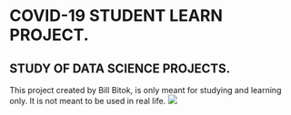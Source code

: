 # COVID-19 STUDENT LEARN PROJECT.
## STUDY OF DATA SCIENCE PROJECTS.
This project created by Bill Bitok, is only meant for studying and learning only. It is not meant to be used in real life.
<img src="https://ourworldindata.org/uploads/2020/05/Coronavirus-entry-banner-on-OWID-background-1-768x402.png" />
